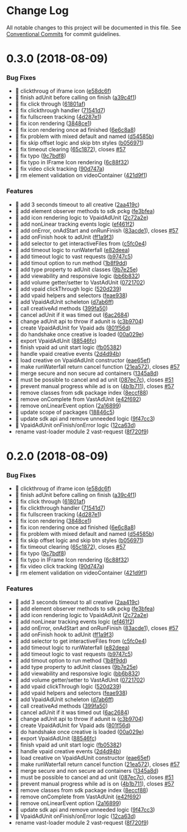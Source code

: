 # Change Log

All notable changes to this project will be documented in this file.
See [Conventional Commits](https://conventionalcommits.org) for commit guidelines.

<a name="0.3.0"></a>
# 0.3.0 (2018-08-09)


### Bug Fixes

* 🐜 clickthroug of iframe icon ([e58dc6f](https://github.com/MailOnline/mol-video-ad-sdk/commit/e58dc6f))
* 🐜 finish adUnit before calling on finish ([a39c4f1](https://github.com/MailOnline/mol-video-ad-sdk/commit/a39c4f1))
* 🐜 fix click through ([61801af](https://github.com/MailOnline/mol-video-ad-sdk/commit/61801af))
* 🐜 fix clickthrough handler ([71541d7](https://github.com/MailOnline/mol-video-ad-sdk/commit/71541d7))
* 🐜 fix fullscreen tracking ([4d287e1](https://github.com/MailOnline/mol-video-ad-sdk/commit/4d287e1))
* 🐜 fix icon rendering ([3848ce1](https://github.com/MailOnline/mol-video-ad-sdk/commit/3848ce1))
* 🐜 fix icon rendering once ad finished ([6e6c8a8](https://github.com/MailOnline/mol-video-ad-sdk/commit/6e6c8a8))
* 🐜 fix problem with mixed default and named ([d54585b](https://github.com/MailOnline/mol-video-ad-sdk/commit/d54585b))
* 🐜 fix skip offset logic and skip btn styles ([b056971](https://github.com/MailOnline/mol-video-ad-sdk/commit/b056971))
* 🐜 fix timeout clearing ([65c1872](https://github.com/MailOnline/mol-video-ad-sdk/commit/65c1872)), closes [#57](https://github.com/MailOnline/mol-video-ad-sdk/issues/57)
* 🐜 fix typo ([9c7bdf8](https://github.com/MailOnline/mol-video-ad-sdk/commit/9c7bdf8))
* 🐜 fix typo in IFrame Icon rendering ([6c88f32](https://github.com/MailOnline/mol-video-ad-sdk/commit/6c88f32))
* 🐜 fix video click tracking ([90d747a](https://github.com/MailOnline/mol-video-ad-sdk/commit/90d747a))
* 🐜 rm element validation on videoContainer ([421d9f1](https://github.com/MailOnline/mol-video-ad-sdk/commit/421d9f1))


### Features

* 🎸 add 3 seconds timeout to all creative ([2aa419c](https://github.com/MailOnline/mol-video-ad-sdk/commit/2aa419c))
* 🎸 add element observer methods to sdk pckg ([fe3bfea](https://github.com/MailOnline/mol-video-ad-sdk/commit/fe3bfea))
* 🎸 add icon rendering logic to VpaidAdUnit ([2c72a2e](https://github.com/MailOnline/mol-video-ad-sdk/commit/2c72a2e))
* 🎸 add nonLinear tracking events logic ([ef461f2](https://github.com/MailOnline/mol-video-ad-sdk/commit/ef461f2))
* 🎸 add onError, onAdStart and onRunFinish ([83acde1](https://github.com/MailOnline/mol-video-ad-sdk/commit/83acde1)), closes [#57](https://github.com/MailOnline/mol-video-ad-sdk/issues/57)
* 🎸 add onFinish hook to adUnit ([ff1a9f3](https://github.com/MailOnline/mol-video-ad-sdk/commit/ff1a9f3))
* 🎸 add selector to get interactiveFiles from ([c5fc0e4](https://github.com/MailOnline/mol-video-ad-sdk/commit/c5fc0e4))
* 🎸 add timeout logic to runWaterfall ([e82deea](https://github.com/MailOnline/mol-video-ad-sdk/commit/e82deea))
* 🎸 add timeout logic to vast requests ([b9747c5](https://github.com/MailOnline/mol-video-ad-sdk/commit/b9747c5))
* 🎸 add timout option to run method ([1b8f9dd](https://github.com/MailOnline/mol-video-ad-sdk/commit/1b8f9dd))
* 🎸 add type property to adUnit classes ([9b7e25e](https://github.com/MailOnline/mol-video-ad-sdk/commit/9b7e25e))
* 🎸 add viewability and responsive logic ([bb6b832](https://github.com/MailOnline/mol-video-ad-sdk/commit/bb6b832))
* 🎸 add volume getter/setter to VastAdUnit ([0721702](https://github.com/MailOnline/mol-video-ad-sdk/commit/0721702))
* 🎸 add vpaid clickThrough logic ([520d239](https://github.com/MailOnline/mol-video-ad-sdk/commit/520d239))
* 🎸 add vpaid helpers and selectors ([feae938](https://github.com/MailOnline/mol-video-ad-sdk/commit/feae938))
* 🎸 add VpaidAdUnit scheleton ([d7ab6ff](https://github.com/MailOnline/mol-video-ad-sdk/commit/d7ab6ff))
* 🎸 call creativeAd methods ([399fa50](https://github.com/MailOnline/mol-video-ad-sdk/commit/399fa50))
* 🎸 cancel adUnit if it was timed out ([6ac2684](https://github.com/MailOnline/mol-video-ad-sdk/commit/6ac2684))
* 🎸 change adUnit api to throw if adunit is ([c3b9704](https://github.com/MailOnline/mol-video-ad-sdk/commit/c3b9704))
* 🎸 create VpaidAdUnit for Vpaid ads ([801f56d](https://github.com/MailOnline/mol-video-ad-sdk/commit/801f56d))
* 🎸 do handshake once creative is loaded ([00a029e](https://github.com/MailOnline/mol-video-ad-sdk/commit/00a029e))
* 🎸 export VpaidAdUnit ([88546fc](https://github.com/MailOnline/mol-video-ad-sdk/commit/88546fc))
* 🎸 finish vpaid ad unit start logic ([fb05382](https://github.com/MailOnline/mol-video-ad-sdk/commit/fb05382))
* 🎸 handle vpaid creative events ([2d4d94b](https://github.com/MailOnline/mol-video-ad-sdk/commit/2d4d94b))
* 🎸 load creative on VpaidAdUnit constructor ([eae65ef](https://github.com/MailOnline/mol-video-ad-sdk/commit/eae65ef))
* 🎸 make runWaterfall return cancel function ([21ea572](https://github.com/MailOnline/mol-video-ad-sdk/commit/21ea572)), closes [#57](https://github.com/MailOnline/mol-video-ad-sdk/issues/57)
* 🎸 merge secure and non secure ad containers ([1345a8d](https://github.com/MailOnline/mol-video-ad-sdk/commit/1345a8d))
* 🎸 must be possible to cancel and ad unit ([087ec7c](https://github.com/MailOnline/mol-video-ad-sdk/commit/087ec7c)), closes [#51](https://github.com/MailOnline/mol-video-ad-sdk/issues/51)
* 🎸 prevent manual progress while ad is on ([4b1b711](https://github.com/MailOnline/mol-video-ad-sdk/commit/4b1b711)), closes [#57](https://github.com/MailOnline/mol-video-ad-sdk/issues/57)
* 🎸 remove classes from sdk package index ([8eccf88](https://github.com/MailOnline/mol-video-ad-sdk/commit/8eccf88))
* 🎸 remove onComplete from VastAdUnit ([e42f692](https://github.com/MailOnline/mol-video-ad-sdk/commit/e42f692))
* 🎸 remove onLinearEvent option ([2a16899](https://github.com/MailOnline/mol-video-ad-sdk/commit/2a16899))
* 🎸 update scope of packages ([18846c5](https://github.com/MailOnline/mol-video-ad-sdk/commit/18846c5))
* 🎸 update sdk api and remove unneeded logic ([9f47cc3](https://github.com/MailOnline/mol-video-ad-sdk/commit/9f47cc3))
* 🎸 VpaidAdUnit onFinish/onError logic ([12ca63d](https://github.com/MailOnline/mol-video-ad-sdk/commit/12ca63d))
* rename vast-loader module 2 vast-request ([8f720f9](https://github.com/MailOnline/mol-video-ad-sdk/commit/8f720f9))




<a name="0.2.0"></a>
# 0.2.0 (2018-08-09)


### Bug Fixes

* 🐜 clickthroug of iframe icon ([e58dc6f](https://github.com/MailOnline/mol-video-ad-sdk/commit/e58dc6f))
* 🐜 finish adUnit before calling on finish ([a39c4f1](https://github.com/MailOnline/mol-video-ad-sdk/commit/a39c4f1))
* 🐜 fix click through ([61801af](https://github.com/MailOnline/mol-video-ad-sdk/commit/61801af))
* 🐜 fix clickthrough handler ([71541d7](https://github.com/MailOnline/mol-video-ad-sdk/commit/71541d7))
* 🐜 fix fullscreen tracking ([4d287e1](https://github.com/MailOnline/mol-video-ad-sdk/commit/4d287e1))
* 🐜 fix icon rendering ([3848ce1](https://github.com/MailOnline/mol-video-ad-sdk/commit/3848ce1))
* 🐜 fix icon rendering once ad finished ([6e6c8a8](https://github.com/MailOnline/mol-video-ad-sdk/commit/6e6c8a8))
* 🐜 fix problem with mixed default and named ([d54585b](https://github.com/MailOnline/mol-video-ad-sdk/commit/d54585b))
* 🐜 fix skip offset logic and skip btn styles ([b056971](https://github.com/MailOnline/mol-video-ad-sdk/commit/b056971))
* 🐜 fix timeout clearing ([65c1872](https://github.com/MailOnline/mol-video-ad-sdk/commit/65c1872)), closes [#57](https://github.com/MailOnline/mol-video-ad-sdk/issues/57)
* 🐜 fix typo ([9c7bdf8](https://github.com/MailOnline/mol-video-ad-sdk/commit/9c7bdf8))
* 🐜 fix typo in IFrame Icon rendering ([6c88f32](https://github.com/MailOnline/mol-video-ad-sdk/commit/6c88f32))
* 🐜 fix video click tracking ([90d747a](https://github.com/MailOnline/mol-video-ad-sdk/commit/90d747a))
* 🐜 rm element validation on videoContainer ([421d9f1](https://github.com/MailOnline/mol-video-ad-sdk/commit/421d9f1))


### Features

* 🎸 add 3 seconds timeout to all creative ([2aa419c](https://github.com/MailOnline/mol-video-ad-sdk/commit/2aa419c))
* 🎸 add element observer methods to sdk pckg ([fe3bfea](https://github.com/MailOnline/mol-video-ad-sdk/commit/fe3bfea))
* 🎸 add icon rendering logic to VpaidAdUnit ([2c72a2e](https://github.com/MailOnline/mol-video-ad-sdk/commit/2c72a2e))
* 🎸 add nonLinear tracking events logic ([ef461f2](https://github.com/MailOnline/mol-video-ad-sdk/commit/ef461f2))
* 🎸 add onError, onAdStart and onRunFinish ([83acde1](https://github.com/MailOnline/mol-video-ad-sdk/commit/83acde1)), closes [#57](https://github.com/MailOnline/mol-video-ad-sdk/issues/57)
* 🎸 add onFinish hook to adUnit ([ff1a9f3](https://github.com/MailOnline/mol-video-ad-sdk/commit/ff1a9f3))
* 🎸 add selector to get interactiveFiles from ([c5fc0e4](https://github.com/MailOnline/mol-video-ad-sdk/commit/c5fc0e4))
* 🎸 add timeout logic to runWaterfall ([e82deea](https://github.com/MailOnline/mol-video-ad-sdk/commit/e82deea))
* 🎸 add timeout logic to vast requests ([b9747c5](https://github.com/MailOnline/mol-video-ad-sdk/commit/b9747c5))
* 🎸 add timout option to run method ([1b8f9dd](https://github.com/MailOnline/mol-video-ad-sdk/commit/1b8f9dd))
* 🎸 add type property to adUnit classes ([9b7e25e](https://github.com/MailOnline/mol-video-ad-sdk/commit/9b7e25e))
* 🎸 add viewability and responsive logic ([bb6b832](https://github.com/MailOnline/mol-video-ad-sdk/commit/bb6b832))
* 🎸 add volume getter/setter to VastAdUnit ([0721702](https://github.com/MailOnline/mol-video-ad-sdk/commit/0721702))
* 🎸 add vpaid clickThrough logic ([520d239](https://github.com/MailOnline/mol-video-ad-sdk/commit/520d239))
* 🎸 add vpaid helpers and selectors ([feae938](https://github.com/MailOnline/mol-video-ad-sdk/commit/feae938))
* 🎸 add VpaidAdUnit scheleton ([d7ab6ff](https://github.com/MailOnline/mol-video-ad-sdk/commit/d7ab6ff))
* 🎸 call creativeAd methods ([399fa50](https://github.com/MailOnline/mol-video-ad-sdk/commit/399fa50))
* 🎸 cancel adUnit if it was timed out ([6ac2684](https://github.com/MailOnline/mol-video-ad-sdk/commit/6ac2684))
* 🎸 change adUnit api to throw if adunit is ([c3b9704](https://github.com/MailOnline/mol-video-ad-sdk/commit/c3b9704))
* 🎸 create VpaidAdUnit for Vpaid ads ([801f56d](https://github.com/MailOnline/mol-video-ad-sdk/commit/801f56d))
* 🎸 do handshake once creative is loaded ([00a029e](https://github.com/MailOnline/mol-video-ad-sdk/commit/00a029e))
* 🎸 export VpaidAdUnit ([88546fc](https://github.com/MailOnline/mol-video-ad-sdk/commit/88546fc))
* 🎸 finish vpaid ad unit start logic ([fb05382](https://github.com/MailOnline/mol-video-ad-sdk/commit/fb05382))
* 🎸 handle vpaid creative events ([2d4d94b](https://github.com/MailOnline/mol-video-ad-sdk/commit/2d4d94b))
* 🎸 load creative on VpaidAdUnit constructor ([eae65ef](https://github.com/MailOnline/mol-video-ad-sdk/commit/eae65ef))
* 🎸 make runWaterfall return cancel function ([21ea572](https://github.com/MailOnline/mol-video-ad-sdk/commit/21ea572)), closes [#57](https://github.com/MailOnline/mol-video-ad-sdk/issues/57)
* 🎸 merge secure and non secure ad containers ([1345a8d](https://github.com/MailOnline/mol-video-ad-sdk/commit/1345a8d))
* 🎸 must be possible to cancel and ad unit ([087ec7c](https://github.com/MailOnline/mol-video-ad-sdk/commit/087ec7c)), closes [#51](https://github.com/MailOnline/mol-video-ad-sdk/issues/51)
* 🎸 prevent manual progress while ad is on ([4b1b711](https://github.com/MailOnline/mol-video-ad-sdk/commit/4b1b711)), closes [#57](https://github.com/MailOnline/mol-video-ad-sdk/issues/57)
* 🎸 remove classes from sdk package index ([8eccf88](https://github.com/MailOnline/mol-video-ad-sdk/commit/8eccf88))
* 🎸 remove onComplete from VastAdUnit ([e42f692](https://github.com/MailOnline/mol-video-ad-sdk/commit/e42f692))
* 🎸 remove onLinearEvent option ([2a16899](https://github.com/MailOnline/mol-video-ad-sdk/commit/2a16899))
* 🎸 update sdk api and remove unneeded logic ([9f47cc3](https://github.com/MailOnline/mol-video-ad-sdk/commit/9f47cc3))
* 🎸 VpaidAdUnit onFinish/onError logic ([12ca63d](https://github.com/MailOnline/mol-video-ad-sdk/commit/12ca63d))
* rename vast-loader module 2 vast-request ([8f720f9](https://github.com/MailOnline/mol-video-ad-sdk/commit/8f720f9))
